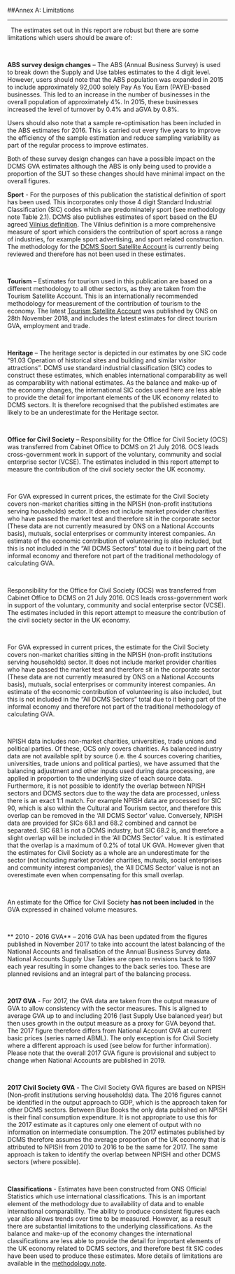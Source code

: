 ##Annex A: Limitations
***

&nbsp;
The estimates set out in this report are robust but there are some limitations which users should be aware of:

&nbsp;

**ABS survey design changes** – The ABS (Annual Business Survey) is used to break down the Supply and Use tables estimates to the 4 digit level. However, users should note that the ABS population was expanded in 2015 to include approximately 92,000 solely Pay As You Earn (PAYE)-based businesses. This led to an increase in the number of businesses in the overall population of approximately 4%. In 2015, these businesses increased the level of turnover by 0.4% and aGVA by 0.8%. 

Users should also note that a sample re-optimisation has been included in the ABS estimates for 2016. This is carried out every five years to improve the efficiency of the sample estimation and reduce sampling variability as part of the regular process to improve estimates. 

Both of these survey design changes can have a possible impact on the DCMS GVA estimates although the ABS is only being used to provide a proportion of the SUT so these changes should have minimal impact on the overall figures.

**Sport** - For the purposes of this publication the statistical definition of sport has been used. This incorporates only those 4 digit Standard Industrial Classification (SIC) codes which are predominately sport (see methodology note Table 2.1). DCMS also publishes estimates of sport based on the EU agreed [Vilnius definition](https://ec.europa.eu/eurostat/documents/6921402/0/Vilnius+Definition+Sport+CPA2008+official+2013_09_19.pdf). The Vilnius definition is a more comprehensive measure of sport which considers the contribution of sport across a range of industries, for example sport advertising, and sport related construction. The methodology for the [DCMS Sport Satellite Account](https://www.gov.uk/government/collections/sport-satellite-account-for-the-uk-statistics) is currently being reviewed and therefore has not been used in these estimates.

&nbsp;

**Tourism** – Estimates for tourism used in this publication are based on a different methodology to all other sectors, as they are taken from the Tourism Satellite Account. This is an internationally recommended methodology for measurement of the contribution of tourism to the economy. The latest [Tourism Satellite Account](https://www.ons.gov.uk/releases/theuktourismsatelliteaccountuktsa2016) was published by ONS on 28th November 2018, and includes the latest estimates for direct tourism GVA, employment and trade.

&nbsp;

**Heritage** – The heritage sector is depicted in our estimates by one SIC code “91.03 Operation of historical sites and building and similar visitor attractions”. DCMS use standard industrial classification (SIC) codes to construct these estimates, which enables international comparability as well as comparability with national estimates. As the balance and make-up of the economy changes, the international SIC codes used here are less able to provide the detail for important elements of the UK economy related to DCMS sectors. It is therefore recognised that the published estimates are likely to be an underestimate for the Heritage sector.

&nbsp;

**Office for Civil Society** – Responsibility for the Office for Civil Society (OCS) was transferred from Cabinet Office to DCMS on 21 July 2016. OCS leads cross-government work in support of the voluntary, community and social enterprise sector (VCSE). The estimates included in this report attempt to measure the contribution of the civil society sector the UK economy. 

&nbsp;

For GVA expressed in current prices, the estimate for the Civil Society covers non-market charities sitting in the NPISH (non-profit institutions serving households) sector. It does not include market provider charities who have passed the market test and therefore sit in the corporate sector (These data are not currently measured by ONS on a National Accounts basis), mutuals, social enterprises or community interest companies. An estimate of the economic contribution of volunteering is also included, but this is not included in the “All DCMS Sectors” total due to it being part of the informal economy and therefore not part of the traditional methodology of calculating GVA. 

&nbsp;

Responsibility for the Office for Civil Society (OCS) was transferred from Cabinet Office to DCMS on 21 July 2016. OCS leads cross-government work in support of the voluntary, community and social enterprise sector (VCSE). The estimates included in this report attempt to measure the contribution of the civil society sector in the UK economy. 

&nbsp;

For GVA expressed in current prices, the estimate for the Civil Society covers non-market charities sitting in the NPISH (non-profit institutions serving households) sector. It does not include market provider charities who have passed the market test and therefore sit in the corporate sector (These data are not currently measured by ONS on a National Accounts basis), mutuals, social enterprises or community interest companies. An estimate of the economic contribution of volunteering is also included, but this is not included in the “All DCMS Sectors” total due to it being part of the informal economy and therefore not part of the traditional methodology of calculating GVA. 

&nbsp;

NPISH data includes non-market charities, universities, trade unions and political parties. Of these, OCS only covers charities. As balanced industry data are not available split by source (i.e. the 4 sources covering charities, universities, trade unions and political parties), we have assumed that the balancing adjustment and other inputs used during data processing, are applied in proportion to the underlying size of each source data. Furthermore, it is not possible to identify the overlap between NPISH sectors and DCMS sectors due to the way the data are processed, unless there is an exact 1:1 match. For example NPISH data are processed for SIC 90, which is also within the Cultural and Tourism sector, and therefore this overlap can be removed in the ‘All DCMS Sector’ value. Conversely, NPISH data are provided for SICs 68.1 and 68.2 combined and cannot be separated. SIC 68.1 is not a DCMS industry, but SIC 68.2 is, and therefore a slight overlap will be included in the ‘All DCMS Sector’ value.  It is estimated that the overlap is a maximum of 0.2% of total UK GVA. However given that the estimates for Civil Society as a whole are an underestimate for the sector (not including market provider charities, mutuals, social enterprises and community interest companies), the ‘All DCMS Sector’ value is not an overestimate even when compensating for this small overlap.	

&nbsp;

An estimate for the Office for Civil Society **has not been included** in the GVA expressed in chained volume measures.

&nbsp;

** 2010 - 2016 GVA** – 2016 GVA has been updated from the figures published in November 2017 to take into account the latest balancing of the National Accounts and finalisation of the Annual Business Survey data. National Accounts Supply Use Tables are open to revisions back to 1997 each year resulting in some changes to the back series too. These are planned revisions and an integral part of the balancing process.

&nbsp;

**2017 GVA** - For 2017, the GVA data are taken from the output measure of GVA to allow consistency with the sector measures. This is aligned to average GVA up to and including 2016 (last Supply Use balanced year) but then uses growth in the output measure as a proxy for GVA beyond that. The 2017 figure therefore differs from National Account GVA at current basic prices (series named ABML). The only exception is for Civil Society where a different approach is used (see below for further information). Please note that the overall 2017 GVA figure is provisional and subject to change when National Accounts are published in 2019.

&nbsp;

**2017 Civil Society GVA** - The Civil Society GVA figures are based on NPISH (Non-profit institutions serving households) data. The 2016 figures cannot be identified in the output approach to GDP, which is the approach taken for other DCMS sectors. Between Blue Books the only data published on NPISH is their final consumption expenditure. It is not appropriate to use this for the 2017 estimate as it captures only one element of output with no information on intermediate consumption. The 2017 estimates published by DCMS therefore assumes the average proportion of the UK economy that is attributed to NPISH from 2010 to 2016 to be the same for 2017. The same approach is taken to identify the overlap between NPISH and other DCMS sectors (where possible).

&nbsp;

**Classifications** - Estimates have been constructed from ONS Official Statistics which use international classifications. This is an important element of the methodology due to availability of data and to enable international comparability. The ability to produce consistent figures each year also allows trends over time to be measured. However, as a result there are substantial limitations to the underlying classifications. As the balance and make-up of the economy changes the international classifications are less able to provide the detail for important elements of the UK economy related to DCMS sectors, and therefore best fit SIC codes have been used to produce these estimates. 
More details of limitations are available in the [methodology note](https://www.gov.uk/government/publications/dcms-sectors-economic-estimates-methodology). 


